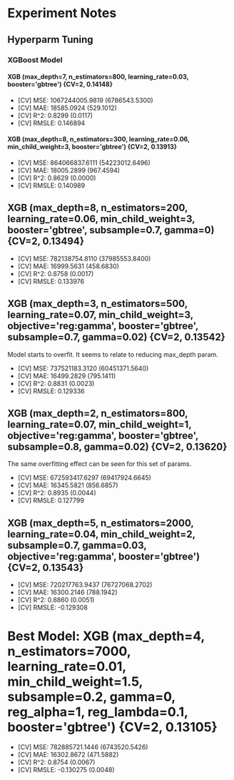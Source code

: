 # Experiment Notes

## Hyperparm Tuning

### XGBoost Model

#### XGB (max_depth=7, n_estimators=800, learning_rate=0.03, booster='gbtree') {CV=2, 0.14148}

- [CV] MSE: 1067244005.9819 (6786543.5300)
- [CV] MAE: 18585.0924 (529.1012)
- [CV] R^2: 0.8299 (0.0117)
- [CV] RMSLE: 0.146894

#### XGB (max_depth=8, n_estimators=300, learning_rate=0.06, min_child_weight=3, booster='gbtree') {CV=2, 0.13913}

- [CV] MSE: 864066837.6111 (54223012.6496)
- [CV] MAE: 18005.2899 (967.4594)
- [CV] R^2: 0.8629 (0.0000)
- [CV] RMSLE: 0.140989

## XGB (max_depth=8, n_estimators=200, learning_rate=0.06, min_child_weight=3, booster='gbtree', subsample=0.7, gamma=0) {CV=2, 0.13494}

- [CV] MSE: 782138754.8110 (37985553.8400)
- [CV] MAE: 16999.5631 (458.6830)
- [CV] R^2: 0.8758 (0.0017)
- [CV] RMSLE: 0.133976

## XGB (max_depth=3, n_estimators=500, learning_rate=0.07, min_child_weight=3, objective='reg:gamma', booster='gbtree', subsample=0.7, gamma=0.02) {CV=2, 0.13542}

Model starts to overfit. It seems to relate to reducing max_depth param.

- [CV] MSE: 737521183.3120 (60451371.5640)
- [CV] MAE: 16499.2829 (795.1411)
- [CV] R^2: 0.8831 (0.0023)
- [CV] RMSLE: 0.129336

## XGB (max_depth=2, n_estimators=800, learning_rate=0.07, min_child_weight=1, objective='reg:gamma', booster='gbtree', subsample=0.8, gamma=0.02) {CV=2, 0.13620}

The same overfitting effect can be seen for this set of params.

- [CV] MSE: 672593417.6297 (69417924.6645)
- [CV] MAE: 16345.5821 (856.6857)
- [CV] R^2: 0.8935 (0.0044)
- [CV] RMSLE: 0.127799

## XGB (max_depth=5, n_estimators=2000, learning_rate=0.04, min_child_weight=2, subsample=0.7, gamma=0.03, objective='reg:gamma', booster='gbtree') {CV=2, 0.13543}

- [CV] MSE: 720217763.9437 (76727068.2702)
- [CV] MAE: 16300.2146 (788.1942)
- [CV] R^2: 0.8860 (0.0051)
- [CV] RMSLE: -0.129308

# Best Model: XGB (max_depth=4, n_estimators=7000, learning_rate=0.01, min_child_weight=1.5, subsample=0.2, gamma=0, reg_alpha=1, reg_lambda=0.1, booster='gbtree') {CV=2, 0.13105}

- [CV] MSE: 782885721.1446 (6743520.5426)
- [CV] MAE: 16302.8672 (471.5882)
- [CV] R^2: 0.8754 (0.0067)
- [CV] RMSLE: -0.130275 (0.0048)
